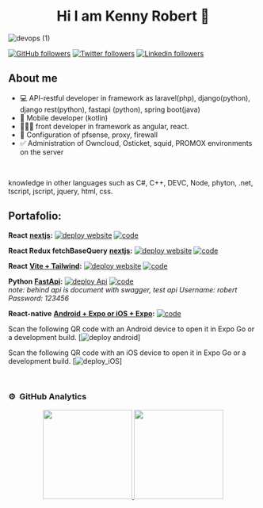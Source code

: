 <div align="center">
<h1 align="center">Hi I am Kenny Robert 👋</h1>
</div>

![devops (1)](https://user-images.githubusercontent.com/21204983/233859758-6ee81432-8057-4a5d-8703-fbf15b8d5f3b.png)



[![GitHub followers](https://img.shields.io/github/followers/skenrobert?style=social)](https://github.com/skenrobert)
[![Twitter followers](https://badgen.net/badge/icon/twitter?icon=twitter&label)](https://twitter.com/Kenny_Robert)
[![Linkedin followers](https://img.shields.io/badge/devops-linkedin-blue)](https://www.linkedin.com/in/kenny-robert-mora/)


## About me
- 💻 API-restful developer in framework as laravel(php), django(python), django rest(python), fastapi (python), spring boot(java)
- 📲 Mobile developer (kotlin)
- 👨🏾‍💻 front developer in framework as angular, react.
- 🔄️ Configuration of pfsense, proxy, firewall
- ✅ Administration of Owncloud, Osticket, squid, PROMOX environments on the server
<br>

knowledge in other languages such as C#, C++, DEVC, Node, phyton, .net, tscript, jscript, jquery, html, css.


## Portafolio:

**React** **[nextjs](https://nextjs.org/docs/getting-started/installation):**
   [![deploy website](https://img.shields.io/badge/website-nextjs-blueviolet?style=plastic&logo=nodedotjs)](https://firstnextjs-coral.vercel.app/)
   [![code](https://img.shields.io/badge/code-nextjs-blueviolet?style=plastic&logo=nodedotjs)](https://github.com/skenrobert/firstnextjs)
   
 **React Redux fetchBaseQuery** **[nextjs](https://nextjs.org/docs/getting-started/installation):**
   [![deploy website](https://img.shields.io/badge/website-nextjs-blueviolet?style=plastic&logo=nodedotjs)](https://nextjs-redux-one.vercel.app/)
   [![code](https://img.shields.io/badge/code-nextjs-blueviolet?style=plastic&logo=nodedotjs)](https://github.com/skenrobert/nextjs-redux)

**React** **[Vite + Tailwind](https://vitejs.dev/guide/):**
   [![deploy website](https://img.shields.io/badge/website-viteReact-blue?style=plastic&logo=nodedotjs)](https://skenrobert.github.io/vite-react-task/)
   [![code](https://img.shields.io/badge/code-viteReact-blue?style=plastic&logo=nodedotjs)](https://github.com/skenrobert/vite-react-task)



 **Python** **[FastApi](https://fastapi.tiangolo.com/es/):**
     [![deploy Api](https://img.shields.io/badge/backend-fastapi-succes?style=plasti&logo=python)](https://j8h2ff.deta.dev/docs#/)
     [![code](https://img.shields.io/badge/code-fastapi-succes?style=plasti&logo=python)](https://github.com/skenrobert/fastapitest)
     <br>
*note: behind api is document with swagger, test api 
Username: robert
Password: 123456*



**React-native** **[Android + Expo or iOS + Expo](https://docs.expo.dev/router/installation/):**
   [![code](https://img.shields.io/badge/code-reactNative-orange?logo=react&logoColor=orange)](https://github.com/skenrobert/build-deploy-reactnative)

  Scan the following QR code with an Android device to open it in Expo Go or a development build.
   [![deploy android](https://img.shields.io/badge/Android+QR-scanner-orange?style=plastic&logo=android)]
   

   Scan the following QR code with an iOS device to open it in Expo Go or a development build.
   [![deploy_iOS](https://img.shields.io/badge/iOS+QR-scanner-orange?style=plastic&logo=apple)]
   

   

     
     
<br>

### ⚙️ &nbsp;GitHub Analytics

<p align="center">
<a href="https://github.com/skenrobert">
  <img height="180em" src="https://github-readme-stats-eight-theta.vercel.app/api?username=skenrobert&show_icons=true&theme=algolia&include_all_commits=true&count_private=true"/>
  <img height="180em" src="https://github-readme-stats-eight-theta.vercel.app/api/top-langs/?username=skenrobert&layout=compact&langs_count=8&theme=algolia"/>
</a>
</p>
